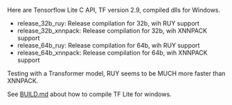 Here are Tensorflow Lite C API, TF version 2.9, compiled dlls for Windows.

* release_32b_ruy: Release compilation for 32b, wih RUY support
* release_32b_xnnpack: Release compilation for 32b, wih XNNPACK support
* release_64b_ruy: Release compilation for 64b, wih RUY support
* release_64b_xnnpack: Release compilation for 64b, wih XNNPACK support

Testing with a Transformer model, RUY seems to be MUCH more faster than XNNPACK.

See [BUILD.md](BUILD.md) about how to compile TF Lite for windows.
